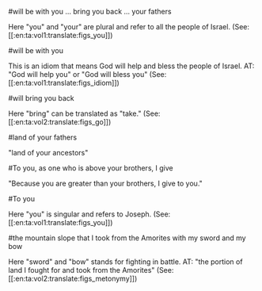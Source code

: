 #will be with you ... bring you back ... your fathers

Here "you" and "your" are plural and refer to all the people of Israel. (See: [[:en:ta:vol1:translate:figs_you]])

#will be with you

This is an idiom that means God will help and bless the people of Israel. AT: "God will help you" or "God will bless you" (See: [[:en:ta:vol1:translate:figs_idiom]])

#will bring you back

Here "bring" can be translated as "take." (See: [[:en:ta:vol2:translate:figs_go]])

#land of your fathers

"land of your ancestors"

#To you, as one who is above your brothers, I give

"Because you are greater than your brothers, I give to you."

#To you

Here "you" is singular and refers to Joseph. (See: [[:en:ta:vol1:translate:figs_you]])

#the mountain slope that I took from the Amorites with my sword and my bow

Here "sword" and "bow" stands for fighting in battle. AT: "the portion of land I fought for and took from the Amorites" (See: [[:en:ta:vol2:translate:figs_metonymy]])